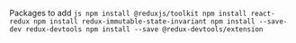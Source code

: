 
Packages to add
`js
npm install @reduxjs/toolkit
npm install react-redux
npm install redux-immutable-state-invariant
npm install --save-dev redux-devtools
npm install --save @redux-devtools/extension
`